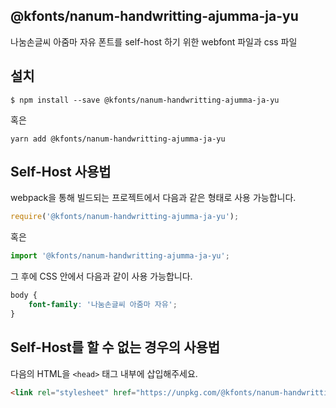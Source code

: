 
@kfonts/nanum-handwritting-ajumma-ja-yu
---------------------

나눔손글씨 아줌마 자유 폰트를 self-host 하기 위한 webfont 파일과 css 파일

설치
----

```
$ npm install --save @kfonts/nanum-handwritting-ajumma-ja-yu
```

혹은

```
yarn add @kfonts/nanum-handwritting-ajumma-ja-yu
```

Self-Host 사용법
---------------

webpack을 통해 빌드되는 프로젝트에서 다음과 같은 형태로 사용 가능합니다.

```js
require('@kfonts/nanum-handwritting-ajumma-ja-yu');
```

혹은

```js
import '@kfonts/nanum-handwritting-ajumma-ja-yu';
```

그 후에 CSS 안에서 다음과 같이 사용 가능합니다.

```css
body {
    font-family: '나눔손글씨 아줌마 자유';
}
```

Self-Host를 할 수 없는 경우의 사용법
--------------------------------

다음의 HTML을 `<head>` 태그 내부에 삽입해주세요.

```html
<link rel="stylesheet" href="https://unpkg.com/@kfonts/nanum-handwritting-ajumma-ja-yu/index.css" />
```

